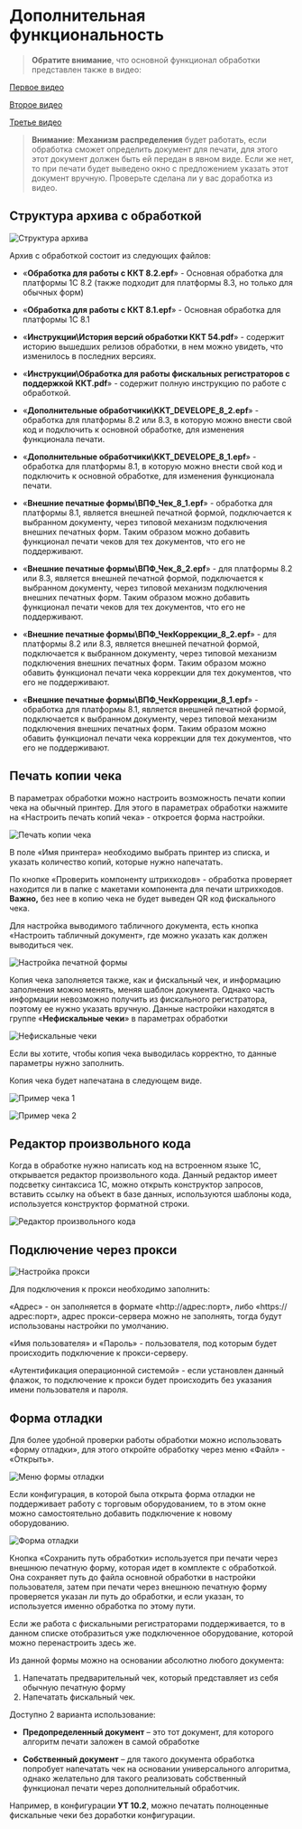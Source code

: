 # Дополнительная функциональность #

>**Обратите внимание**, что основной функционал обработки представлен также в видео:

[Первое видео](https://www.youtube.com/watch?v=uVJSKu6wHXE)

[Второе видео](https://www.youtube.com/watch?v=T3Qr9CJBb48)

[Третье видео](https://www.youtube.com/watch?v=ZOXDoqp12sk)

>**Внимание**: **Механизм распределения** будет работать, если обработка сможет определить документ для печати, для этого этот документ должен быть ей передан в явном виде. Если же нет, то при печати будет выведено окно с предложением указать этот документ вручную. Проверьте сделана ли у вас доработка из видео.

## Структура архива с обработкой ##

![Структура архива](media/e50c0907b64ff132867b70cf23b93fdc.png)

Архив с обработкой состоит из следующих файлов:

- «**Обработка для работы с ККТ 8.2.epf**» - Основная обработка для платформы 1С 8.2 (также подходит для платформы 8.3, но только для обычных форм)

- «**Обработка для работы с ККТ 8.1.epf**» - Основная обработка для платформы 1С 8.1

- «**Инструкции\\История версий обработки ККТ 54.pdf**» - содержит историю вышедших релизов обработки, в нем можно увидеть, что изменилось в последних версиях.

- «**Инструкции\\Обработка для работы фискальных регистраторов с поддержкой ККТ.pdf**» - содержит полную инструкцию по работе с обработкой.

- «**Дополнительные обработчики\\KKT_DEVELOPE_8_2.epf**» - обработка для платформы 8.2 или 8.3, в которую можно внести свой код и подключить к основной обработке, для изменения функционала печати.

- «**Дополнительные обработчики\\KKT_DEVELOPE_8_1.epf**» - обработка для платформы 8.1, в которую можно внести свой код и подключить к основной обработке, для изменения функционала печати.

- «**Внешние печатные формы\\ВПФ_Чек_8_1.epf**» - обработка для платформы 8.1, является внешней печатной формой, подключается к выбранном документу, через типовой механизм подключения внешних печатных форм. Таким образом можно  добавить функционал печати чеков для тех документов, что его не поддерживают.

- «**Внешние печатные формы\\ВПФ_Чек_8_2.epf**» - для платформы 8.2 или 8.3, является внешней печатной формой, подключается к выбранном документу, через типовой механизм подключения внешних печатных форм. Таким образом можно добавить функционал печати чеков для тех документов, что его не поддерживают.

- «**Внешние печатные формы\\ВПФ_ЧекКоррекции_8_2.epf**» - для платформы 8.2 или 8.3, является внешней печатной формой, подключается к выбранном документу, через типовой механизм подключения внешних печатных форм. Таким образом можно обавить функционал печати чека коррекции для тех документов, что его не поддерживают.

- «**Внешние печатные формы\\ВПФ_ЧекКоррекции_8_1.epf**» - обработка для платформы 8.1, является внешней печатной формой, подключается к выбранном документу, через типовой механизм подключения внешних печатных форм. Таким образом можно обавить функционал печати чека коррекции для тех документов, что его не поддерживают.

## Печать копии чека ##

В параметрах обработки можно настроить возможность печати копии чека на обычный принтер. Для этого в параметрах обработки нажмите на «Настроить печать копий чека» - откроется форма настройки.

![Печать копии чека](media/85c0535ea9885a4f5c406ff54a59bf68.png)

В поле «Имя принтера» необходимо выбрать принтер из списка, и указать количество копий, которые нужно напечатать.

По кнопке «Проверить компоненту штрихкодов» - обработка проверяет находится ли в папке с макетами компонента для печати штрихкодов. **Важно,** без нее в копию чека не будет выведен QR код фискального чека.

Для настройка выводимого табличного документа, есть кнопка «Настроить табличный документ», где можно указать как должен выводиться чек.

![Настройка печатной формы](media/a5cf5ca2af0ba83a9200ce5f9df9a701.png)

Копия чека заполняется также, как и фискальный чек, и информацию заполнения можно менять, меняя шаблон документа. Однако часть информации невозможно получить из фискального регистратора, поэтому ее нужно указать вручную. Данные настройки находятся в группе «**Нефискальные чеки**» в параметрах обработки

![Нефискальные чеки](media/e9124ad482e65c03dd60974058f24c64.png)

Если вы хотите, чтобы копия чека выводилась корректно, то данные параметры нужно заполнить.

Копия чека будет напечатана в следующем виде.

![Пример чека 1](media/65d40f967a3c131d111c2bd28ed85b70.jpg)

![Пример чека 2](media/7f277e0724ce8de5c6b3763fe7788931.jpg)

## Редактор произвольного кода ##

Когда в обработке нужно написать код на встроенном языке 1С, открывается редактор произвольного кода. Данный редактор имеет подсветку синтаксиса 1С, можно открыть конструктор запросов, вставить ссылку на объект в базе данных, используются шаблоны кода, используется конструктор форматной строки.

![Редактор произвольного кода](media/5c4b20ad3069e1f0020b8591181922b7.jpg)

## Подключение через прокси ##

![Настройка прокси](media/6dc6c759d35c2fba305e80a530420ac5.png)

Для подключения к прокси необходимо заполнить:

«Адрес» - он заполняется в формате «http://адрес:порт», либо «https://адрес:порт», адрес прокси-сервера можно не заполнять, тогда будут использованы настройки по умолчанию.

«Имя пользователя» и «Пароль» - пользователя, под которым будет происходить подключение к прокси-серверу.

«Аутентификация операционной системой» - если установлен данный флажок, то подключение к прокси будет происходить без указания имени пользователя и пароля.

## Форма отладки ##

Для более удобной проверки работы обработки можно использовать «форму отладки», для этого откройте обработку через меню «Файл» - «Открыть».

![Меню формы отладки](media/3c1b15272f1a73f0e2a998a1f5128c26.png)

Если конфигурация, в которой была открыта форма отладки не поддерживает работу с торговым оборудованием, то в этом окне можно самостоятельно добавить подключение к новому оборудованию.

![Форма отладки](media/6282ed2ce6a09e2943592547d2006975.png)

Кнопка «Сохранить путь обработки» используется при печати через внешнюю печатную форму, которая идет в комплекте с обработкой. Она сохраняет путь до файла основной обработки в настройки пользователя, затем при печати через внешнюю
печатную форму проверяется указан ли путь до обработки, и если указан, то используется именно обработка по этому пути.

Если же работа с фискальными регистраторами поддерживается, то в данном списке отобразиться уже подключенное оборудование, которой можно перенастроить здесь же.

Из данной формы можно на основании абсолютно любого документа:

1. Напечатать предварительный чек, который представляет из себя обычную печатную форму
1. Напечатать фискальный чек.

Доступно 2 варианта использование:

- **Предопределенный документ** – это тот документ, для которого алгоритм печати заложен в самой обработке

- **Собственный документ** – для такого документа обработка попробует напечатать чек на основании универсального алгоритма, однако желательно для такого реализовать собственный функционал печати через дополнительный обработчик.

Например, в конфигурации **УТ 10.2**, можно печатать полноценные фискальные чеки без доработки конфигурации.
